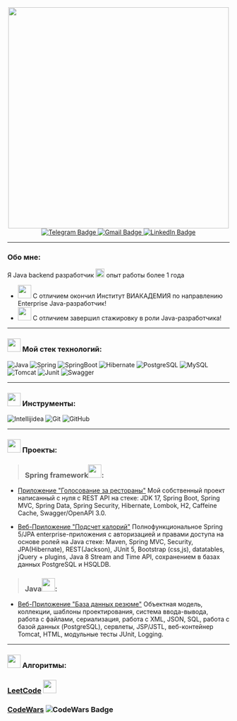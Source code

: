 <div id="header" align="center">
  <img src="https://i.ibb.co.com/tMnq8Kg/101521273-94ed0f00-39c0-11eb-9721-1fb49097a171.png" width="500"/>
</div>
<div id="badges" align="center">
  <a href="https://t.me/staymix8">
    <img src="https://img.shields.io/badge/Telegram-blue?style=for-the-badge&logo=telegram&logoColor=white" alt="Telegram Badge"/>
  </a>
  <a href="mailto:staszubov199530@gmail.com">
    <img src="https://img.shields.io/badge/Gmail-red?style=for-the-badge&logo=gmail&logoColor=white" alt="Gmail Badge"/>
  </a>
  <a href="https://www.linkedin.com/in/staymix/">
    <img src="https://img.shields.io/badge/LinkedIn-blue?style=for-the-badge&logo=linkedin&logoColor=white" alt="LinkedIn Badge"/>
  </a>
</div>
<div id="badges" align="center">
  <a href="profile views">
    <img src="https://komarev.com/ghpvc/?username=Staymix&style=flat-square&color=blue" alt=""/>
  </a>
</div>

---

### Обо мне:
Я Java backend разработчик <img src="https://ltdfoto.ru/images/2023/12/11/icons8-RAZRABOTCIK.gif" width="20px"> опыт работы более 1 года
- <img src="https://ltdfoto.ru/images/2023/12/11/icons8-STUDENT-100.png" width="30px"> С отличием окончил Институт ВИАКАДЕМИЯ по направлению Enterprise Java-разработчик!
- <img src="https://encrypted-tbn0.gstatic.com/images?q=tbn:ANd9GcTJsKZVppBhshJBN6_RHp9luylwz4eQO4I8Tg&usqp=CAU" width="30px"> С отличием завершил стажировку в роли Java-разработчика!
---

### <img src="https://ltdfoto.ru/images/2023/12/11/icons8-ADMINISTRIROVANIE.gif" width="30px"> Мой стек технологий:
![Java](https://img.shields.io/badge/Java-1E90FF?style=for-the-badge&logo=openjdk&logoColor=FF0000)
![Spring](https://img.shields.io/badge/Spring-32CD32?style=for-the-badge&logo=spring&logoColor=FFFFFF)
![SpringBoot](https://img.shields.io/badge/SpringBoot-32CD32?style=for-the-badge&logo=springboot&logoColor=FFFFFF)
![Hibernate](https://img.shields.io/badge/Hibernate-98FB98?style=for-the-badge&logo=hibernate&logoColor=000000)
![PostgreSQL](https://img.shields.io/badge/PostgreSQL-00BFFF?style=for-the-badge&logo=postgresql&logoColor=000000)
![MySQL](https://img.shields.io/badge/MySQL-FF8C00?style=for-the-badge&logo=mysql&logoColor=000000)
![Tomcat](https://img.shields.io/badge/Tomcat-B8860B?style=for-the-badge&logo=apachetomcat&logoColor=000000)
![Junit](https://img.shields.io/badge/Junit-FF0000?style=for-the-badge&logo=junit5&logoColor=228B22)
![Swagger](https://img.shields.io/badge/Swagger-9ACD32?style=for-the-badge&logo=swagger&logoColor=000000)

---

### <img src="https://ltdfoto.ru/images/2023/12/11/icons8-OBSLUZIVANIE.gif" width="30px"> Инструменты:
![Intellijidea](https://img.shields.io/badge/Intellij_idea-000000.svg?&style=for-the-badge&logo=intellijidea&logoColor=FFFFFF)
![Git](https://img.shields.io/badge/git-F05033.svg?&style=for-the-badge&logo=git&logoColor=fff)
![GitHub](https://img.shields.io/badge/github-000.svg?&style=for-the-badge&logo=github&logoColor=fff)

---

### <img src="https://ltdfoto.ru/images/2023/12/11/icons8-PORTFEL.gif" width="30px"> Проекты:
> ### Spring framework<img src="https://ltdfoto.ru/images/2023/12/11/icons8-LOGOTIP-spring-96.png" width="30px">:
- [Приложение "Голосование за рестораны"](https://github.com/Staymix/RestaurantVoting) 
Мой собственный проект написанный с нуля с REST API на стеке: JDK 17, Spring Boot, Spring MVC, Spring Data, Spring Security, Hibernate, Lombok, H2, Caffeine Cache, Swagger/OpenAPI 3.0.

- [Веб-Приложение "Подсчет калорий"](https://github.com/Staymix/topjava) 
Полнофункциональное Spring 5/JPA enterprise-приложения c авторизацией и правами доступа на основе ролей на Java стеке: Maven, Spring MVC, Security, JPA(Hibernate), REST(Jackson), JUnit 5, Bootstrap (css,js), datatables, jQuery + plugins, Java 8 Stream and Time API, сохранением в базах данных PostgreSQL и HSQLDB.

> ### Java<img src="https://ltdfoto.ru/images/2023/12/11/icons8-LOGOTIP-java-coffee-cup.gif" width="30px">:
- [Веб-Приложение "База данных резюме"](https://github.com/Staymix/basejava) 
Объектная модель, коллекции, шаблоны проектирования, система ввода-вывода, работа с файлами, сериализация, работа с XML, JSON, SQL, работа с базой данных (PostgreSQL), сервлеты, JSP/JSTL, веб-контейнер Tomcat, HTML, модульные тесты JUnit, Logging.

---

### <img src="https://ltdfoto.ru/images/2023/12/12/icons8-logic-64.png" width="30px"> Алгоритмы:

### [LeetCode](https://github.com/Staymix/LeetCode) <img src="https://ltdfoto.ru/images/2023/12/12/icons8-level-up-your-coding-skills-and-quickly-land-a-job-96.png" width="30px">

### [CodeWars](https://www.codewars.com/users/Staymix) <img src="https://www.codewars.com/users/Staymix/badges/small" alt="CodeWars Badge"/>
